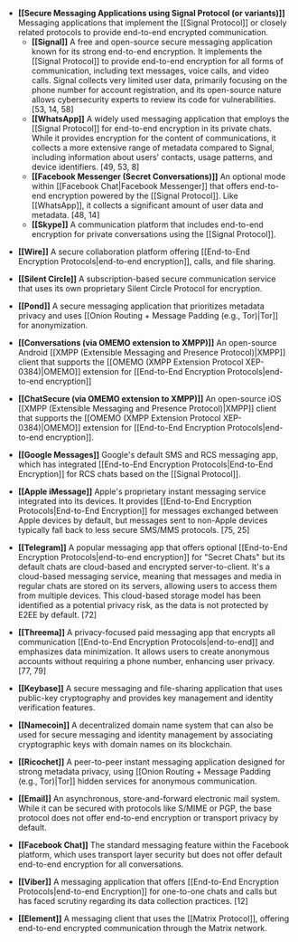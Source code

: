 - **[[Secure Messaging Applications using Signal Protocol (or variants)]]** Messaging applications that implement the [[Signal Protocol]] or closely related protocols to provide end-to-end encrypted communication.
	* **[[Signal]]** A free and open-source secure messaging application known for its strong end-to-end encryption. It implements the [[Signal Protocol]] to provide end-to-end encryption for all forms of communication, including text messages, voice calls, and video calls. Signal collects very limited user data, primarily focusing on the phone number for account registration, and its open-source nature allows cybersecurity experts to review its code for vulnerabilities. [53, 14, 58]
	* **[[WhatsApp]]** A widely used messaging application that employs the [[Signal Protocol]] for end-to-end encryption in its private chats. While it provides  encryption for the content of communications, it collects a more extensive range of metadata compared to Signal, including information about users' contacts, usage patterns, and device identifiers. [49, 53, 8]
	* **[[Facebook Messenger (Secret Conversations)]]** An optional mode within [[Facebook Chat|Facebook Messenger]] that offers end-to-end encryption powered by the [[Signal Protocol]]. Like [[WhatsApp]], it collects a significant amount of user data and metadata. [48, 14]
	* **[[Skype]]** A communication platform that includes end-to-end encryption for private conversations using the [[Signal Protocol]].

* **[[Wire]]** A secure collaboration platform offering [[End-to-End Encryption Protocols|end-to-end encryption]], calls, and file sharing.

* **[[Silent Circle]]** A subscription-based secure communication service that uses its own proprietary Silent Circle Protocol for encryption.

* **[[Pond]]** A secure messaging application that prioritizes metadata privacy and uses [[Onion Routing + Message Padding (e.g., Tor)|Tor]] for anonymization.

* **[[Conversations (via OMEMO extension to XMPP)]]** An open-source Android [[XMPP (Extensible Messaging and Presence Protocol)|XMPP]] client that supports the [[OMEMO (XMPP Extension Protocol XEP-0384)|OMEMO]] extension for  [[End-to-End Encryption Protocols|end-to-end encryption]]

* **[[ChatSecure (via OMEMO extension to XMPP)]]** An open-source iOS [[XMPP (Extensible Messaging and Presence Protocol)|XMPP]] client that supports the [[OMEMO (XMPP Extension Protocol XEP-0384)|OMEMO]] extension for  [[End-to-End Encryption Protocols|end-to-end encryption]].

* **[[Google Messages]]** Google's default SMS and RCS messaging app, which has integrated [[End-to-End Encryption Protocols|End-to-End Encryption]] for RCS chats based on the [[Signal Protocol]].

* **[[Apple iMessage]]** Apple's proprietary instant messaging service integrated into its devices. It provides [[End-to-End Encryption Protocols|End-to-End Encryption]] for messages exchanged between Apple devices by default, but messages sent to non-Apple devices typically fall back to less secure SMS/MMS protocols. [75, 25]

* **[[Telegram]]** A popular messaging app that offers optional [[End-to-End Encryption Protocols|end-to-end encryption]] for "Secret Chats" but its default chats are cloud-based and encrypted server-to-client. It's a cloud-based messaging service, meaning that messages and media in regular chats are stored on its servers, allowing users to access them from multiple devices. This cloud-based storage model has been identified as a potential privacy risk, as the data is not protected by E2EE by default. [72]

* **[[Threema]]** A privacy-focused paid messaging app that encrypts all communication [[End-to-End Encryption Protocols|end-to-end]] and emphasizes data minimization. It allows users to create anonymous accounts without requiring a phone number, enhancing user privacy. [77, 79]

* **[[Keybase]]** A secure messaging and file-sharing application that uses public-key cryptography and provides key management and identity verification features.

* **[[Namecoin]]** A decentralized domain name system that can also be used for secure messaging and identity management by associating cryptographic keys with domain names on its blockchain.

* **[[Ricochet]]** A peer-to-peer instant messaging application designed for strong metadata privacy, using [[Onion Routing + Message Padding (e.g., Tor)|Tor]] hidden services for anonymous communication.

* **[[Email]]** An asynchronous, store-and-forward electronic mail system. While it can be secured with protocols like S/MIME or PGP, the base protocol does not offer end-to-end encryption or transport privacy by default.

* **[[Facebook Chat]]** The standard messaging feature within the Facebook platform, which uses transport layer security but does not offer default end-to-end encryption for all conversations.

* **[[Viber]]** A messaging application that offers [[End-to-End Encryption Protocols|end-to-end Encryption]] for one-to-one chats and calls but has faced scrutiny regarding its data collection practices. [12]

* **[[Element]]** A messaging client that uses the [[Matrix Protocol]], offering end-to-end encrypted communication through the Matrix network.
